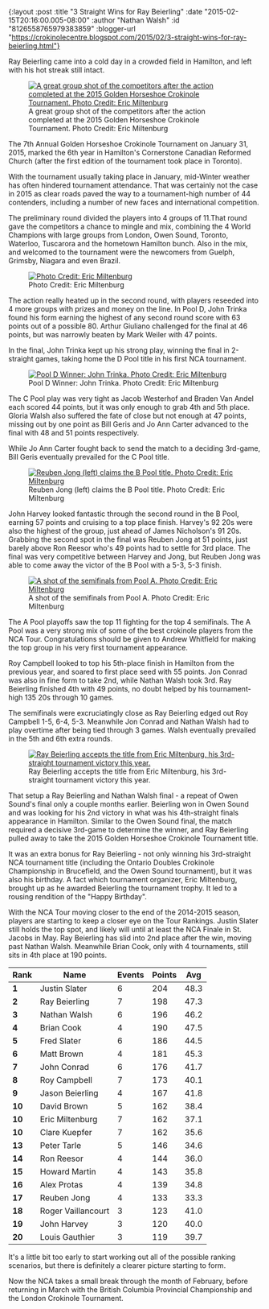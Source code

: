 {:layout :post
 :title "3 Straight Wins for Ray Beierling"
 :date "2015-02-15T20:16:00.005-08:00"
 :author "Nathan Walsh"
 :id "8126558765979383859"
 :blogger-url "https://crokinolecentre.blogspot.com/2015/02/3-straight-wins-for-ray-beierling.html"}

Ray Beierling came into a cold day in a crowded field in Hamilton, and left with his hot streak still intact.

<figure>
	<a href="/images/2015-02-15-3-straight-wins-for-ray-beierling/ham13.jpg"><img src="/images/2015-02-15-3-straight-wins-for-ray-beierling/ham13.jpg" alt="A great group shot of the competitors after the action completed at the 2015 Golden Horseshoe Crokinole Tournament. Photo Credit: Eric Miltenburg" /></a>
	<figcaption>A great group shot of the competitors after the action completed at the 2015 Golden Horseshoe Crokinole Tournament. Photo Credit: Eric Miltenburg</figcaption>
</figure>

The 7th Annual Golden Horseshoe Crokinole Tournament on January 31, 2015, marked the 6th year in Hamilton's Cornerstone Canadian Reformed Church (after the first edition of the tournament took place in Toronto).

With the tournament usually taking place in January, mid-Winter weather has often hindered tournament attendance. That was certainly not the case in 2015 as clear roads paved the way to a tournament-high number of 44 contenders, including a number of new faces and international competition.

The preliminary round divided the players into 4 groups of 11.That round gave the competitors a chance to mingle and mix, combining the 4 World Champions with large groups from London, Owen Sound, Toronto, Waterloo, Tuscarora and the hometown Hamilton bunch. Also in the mix, and welcomed to the tournament were the newcomers from Guelph, Grimsby, Niagara and even Brazil.

<figure>
	<a href="/images/2015-02-15-3-straight-wins-for-ray-beierling/ham2.jpg"><img src="/images/2015-02-15-3-straight-wins-for-ray-beierling/ham2.jpg" alt="Photo Credit: Eric Miltenburg" /></a>
	<figcaption>Photo Credit: Eric Miltenburg</figcaption>
</figure>

The action really heated up in the second round, with players reseeded into 4 more groups with prizes and money on the line. In Pool D, John Trinka found his form earning the highest of any second round score with 63 points out of a possible 80. Arthur Giuliano challenged for the final at 46 points, but was narrowly beaten by Mark Weiler with 47 points.

In the final, John Trinka kept up his strong play, winning the final in 2-straight games, taking home the D Pool title in his first NCA tournament.

<figure>
	<a href="/images/2015-02-15-3-straight-wins-for-ray-beierling/ham4.jpg"><img src="/images/2015-02-15-3-straight-wins-for-ray-beierling/ham4.jpg" alt="Pool D Winner: John Trinka. Photo Credit: Eric Miltenburg" /></a>
	<figcaption>Pool D Winner: John Trinka. Photo Credit: Eric Miltenburg</figcaption>
</figure>

The C Pool play was very tight as Jacob Westerhof and Braden Van Andel each scored 44 points, but it was only enough to grab 4th and 5th place. Gloria Walsh also suffered the fate of close but not enough at 47 points, missing out by one point as Bill Geris and Jo Ann Carter advanced to the final with 48 and 51 points respectively.

While Jo Ann Carter fought back to send the match to a deciding 3rd-game, Bill Geris eventually prevailed for the C Pool title.

<figure>
	<a href="/images/2015-02-15-3-straight-wins-for-ray-beierling/ham8.jpg"><img src="/images/2015-02-15-3-straight-wins-for-ray-beierling/ham8.jpg" alt="Reuben Jong (left) claims the B Pool title. Photo Credit: Eric Miltenburg" /></a>
	<figcaption>Reuben Jong (left) claims the B Pool title. Photo Credit: Eric Miltenburg</figcaption>
</figure>

John Harvey looked fantastic through the second round in the B Pool, earning 57 points and cruising to a top place finish. Harvey's 92 20s were also the highest of the group, just ahead of James Nicholson's 91 20s. Grabbing the second spot in the final was Reuben Jong at 51 points, just barely above Ron Reesor who's 49 points had to settle for 3rd place. The final was very competitive between Harvey and Jong, but Reuben Jong was able to come away the victor of the B Pool with a 5-3, 5-3 finish.

<figure>
	<a href="/images/2015-02-15-3-straight-wins-for-ray-beierling/ham3.jpg"><img src="/images/2015-02-15-3-straight-wins-for-ray-beierling/ham3.jpg" alt="A shot of the semifinals from Pool A. Photo Credit: Eric Miltenburg" /></a>
	<figcaption>A shot of the semifinals from Pool A. Photo Credit: Eric Miltenburg</figcaption>
</figure>

The A Pool playoffs saw the top 11 fighting for the top 4 semifinals. The A Pool was a very strong mix of some of the best crokinole players from the NCA Tour. Congratulations should be given to Andrew Whitfield for making the top group in his very first tournament appearance.

Roy Campbell looked to top his 5th-place finish in Hamilton from the previous year, and soared to first place seed with 55 points. Jon Conrad was also in fine form to take 2nd, while Nathan Walsh took 3rd. Ray Beierling finished 4th with 49 points, no doubt helped by his tournament-high 135 20s through 10 games.

The semifinals were excruciatingly close as Ray Beierling edged out Roy Campbell 1-5, 6-4, 5-3. Meanwhile Jon Conrad and Nathan Walsh had to play overtime after being tied through 3 games. Walsh eventually prevailed in the 5th and 6th extra rounds.

<figure>
	<a href="/images/2015-02-15-3-straight-wins-for-ray-beierling/ham14.jpg"><img src="/images/2015-02-15-3-straight-wins-for-ray-beierling/ham14.jpg" alt="Ray Beierling accepts the title from Eric Miltenburg, his 3rd-straight tournament victory this year." /></a>
	<figcaption>Ray Beierling accepts the title from Eric Miltenburg, his 3rd-straight tournament victory this year.</figcaption>
</figure>

That setup a Ray Beierling and Nathan Walsh final - a repeat of Owen Sound's final only a couple months earlier. Beierling won in Owen Sound and was looking for his 2nd victory in what was his 4th-straight finals appearance in Hamilton. Similar to the Owen Sound final, the match required a decisive 3rd-game to determine the winner, and Ray Beierling pulled away to take the 2015 Golden Horseshoe Crokinole Tournament title.

It was an extra bonus for Ray Beierling - not only winning his 3rd-straight NCA tournament title (including the Ontario Doubles Crokinole Championship in Brucefield, and the Owen Sound tournament), but it was also his birthday. A fact which tournament organizer, Eric Miltenburg, brought up as he awarded Beierling the tournament trophy. It led to a rousing rendition of the "Happy Birthday".

With the NCA Tour moving closer to the end of the 2014-2015 season, players are starting to keep a closer eye on the Tour Rankings. Justin Slater still holds the top spot, and likely will until at least the NCA Finale in St. Jacobs in May. Ray Beierling has slid into 2nd place after the win, moving past Nathan Walsh. Meanwhile Brian Cook, only with 4 tournaments, still sits in 4th place at 190 points.

<table>
	<thead>
		<tr>
			<th>Rank</th>
			<th>Name</th>
			<th>Events</th>
			<th>Points</th>
			<th>Avg</th>
		</tr>
	</thead>
	<tbody>
		<tr>
			<td><strong>1</strong></td>
			<td>Justin Slater</td>
			<td>6</td>
			<td>204</td>
			<td>48.3</td>
		</tr>
		<tr>
			<td><strong>2</strong></td>
			<td>Ray Beierling</td>
			<td>7</td>
			<td>198</td>
			<td>47.3</td>
		</tr>
		<tr>
			<td><strong>3</strong></td>
			<td>Nathan Walsh</td>
			<td>6</td>
			<td>196</td>
			<td>46.2</td>
		</tr>
		<tr>
			<td><strong>4</strong></td>
			<td>Brian Cook</td>
			<td>4</td>
			<td>190</td>
			<td>47.5</td>
		</tr>
		<tr>
			<td><strong>5</strong></td>
			<td>Fred Slater</td>
			<td>6</td>
			<td>186</td>
			<td>44.5</td>
		</tr>
		<tr>
			<td><strong>6</strong></td>
			<td>Matt Brown</td>
			<td>4</td>
			<td>181</td>
			<td>45.3</td>
		</tr>
		<tr>
			<td><strong>7</strong></td>
			<td>John Conrad</td>
			<td>6</td>
			<td>176</td>
			<td>41.7</td>
		</tr>
		<tr>
			<td><strong>8</strong></td>
			<td>Roy Campbell</td>
			<td>7</td>
			<td>173</td>
			<td>40.1</td>
		</tr>
		<tr>
			<td><strong>9</strong></td>
			<td>Jason Beierling</td>
			<td>4</td>
			<td>167</td>
			<td>41.8</td>
		</tr>
		<tr>
			<td><strong>10</strong></td>
			<td>David Brown</td>
			<td>5</td>
			<td>162</td>
			<td>38.4</td>
		</tr>
		<tr>
			<td><strong>10</strong></td>
			<td>Eric Miltenburg</td>
			<td>7</td>
			<td>162</td>
			<td>37.1</td>
		</tr>
		<tr>
			<td><strong>10</strong></td>
			<td>Clare Kuepfer</td>
			<td>7</td>
			<td>162</td>
			<td>35.6</td>
		</tr>
		<tr>
			<td><strong>13</strong></td>
			<td>Peter Tarle</td>
			<td>5</td>
			<td>146</td>
			<td>34.6</td>
		</tr>
		<tr>
			<td><strong>14</strong></td>
			<td>Ron Reesor</td>
			<td>4</td>
			<td>144</td>
			<td>36.0</td>
		</tr>
		<tr>
			<td><strong>15</strong></td>
			<td>Howard Martin</td>
			<td>4</td>
			<td>143</td>
			<td>35.8</td>
		</tr>
		<tr>
			<td><strong>16</strong></td>
			<td>Alex Protas</td>
			<td>4</td>
			<td>139</td>
			<td>34.8</td>
		</tr>
		<tr>
			<td><strong>17</strong></td>
			<td>Reuben Jong</td>
			<td>4</td>
			<td>133</td>
			<td>33.3</td>
		</tr>
		<tr>
			<td><strong>18</strong></td>
			<td>Roger Vaillancourt</td>
			<td>3</td>
			<td>123</td>
			<td>41.0</td>
		</tr>
		<tr>
			<td><strong>19</strong></td>
			<td>John Harvey</td>
			<td>3</td>
			<td>120</td>
			<td>40.0</td>
		</tr>
		<tr>
			<td><strong>20</strong></td>
			<td>Louis Gauthier</td>
			<td>3</td>
			<td>119</td>
			<td>39.7</td>
		</tr>
	</tbody>
</table>

It's a little bit too early to start working out all of the possible ranking scenarios, but there is definitely a clearer picture starting to form.

Now the NCA takes a small break through the month of February, before returning in March with the British Columbia Provincial Championship and the London Crokinole Tournament.
